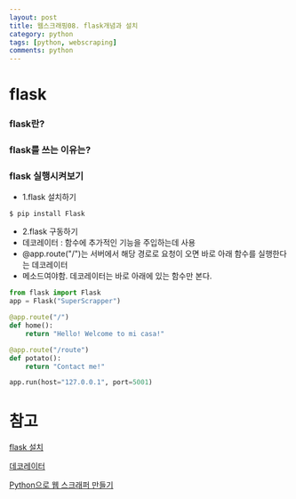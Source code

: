 ```yaml
---
layout: post
title: 웹스크래핑08. flask개념과 설치
category: python
tags: [python, webscraping]
comments: python
---
```


# flask

### flask란?

### flask를 쓰는 이유는?

### flask 실행시켜보기

- 1.flask 설치하기

```
$ pip install Flask
```

- 2.flask 구동하기
- 데코레이터 : 함수에 추가적인 기능을 주입하는데 사용
- @app.route("/")는 서버에서 해당 경로로 요청이 오면 바로 아래 함수를 실행한다는 데코레이터
- 메소드여야함. 데코레이터는 바로 아래에 있는 함수만 본다.

```python
from flask import Flask
app = Flask("SuperScrapper")

@app.route("/")
def home():
    return "Hello! Welcome to mi casa!"

@app.route("/route")
def potato():
    return "Contact me!"

app.run(host="127.0.0.1", port=5001)
```

# 참고

[flask 설치](https://flask.palletsprojects.com/en/1.1.x/installation/)

[데코레이터](https://flask-docs-kr.readthedocs.io/ko/latest/patterns/viewdecorators.html)

[Python으로 웹 스크래퍼 만들기](https://nomadcoders.co/python-for-beginners/lectures/118)
